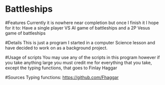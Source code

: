 # Battleships

#Features
Currently it is nowhere near completion but once I finish it I hope for it to:
Have a single player VS AI game of battleships and a 2P Vesus game of battleships

#Details
This is just a program I started in a computer Science lesson and have decided to work on as a background project.

#Usage of scripts
You may use any of the scripts in this program however if you take anything large you must credit me for everything that you take, except the typing functions, that goes to Finlay Haggar

#Sources
Typing functions: https://github.com/Fhaggar
